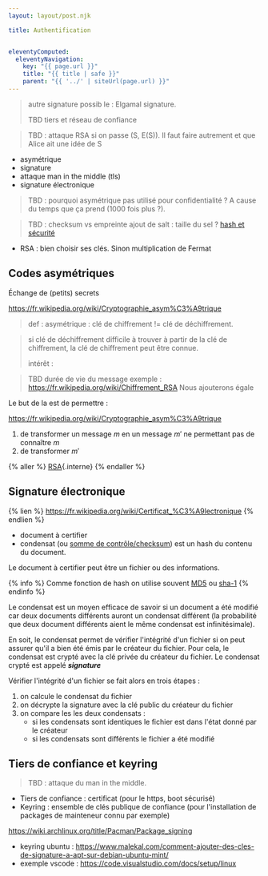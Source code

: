 ```yaml
---
layout: layout/post.njk

title: Authentification


eleventyComputed:
  eleventyNavigation:
    key: "{{ page.url }}"
    title: "{{ title | safe }}"
    parent: "{{ '../' | siteUrl(page.url) }}"
---
```



> autre signature possib le : Elgamal signature.
> 
> TBD tiers et réseau de confiance

> TBD : attaque RSA si on passe (S, E(S)). Il faut faire autrement et que Alice ait une idée de S

- asymétrique
- signature
- attaque man in the middle (tls)
- signature électronique

> TBD : pourquoi asymétrique pas utilisé pour confidentialité ? A cause du temps que ça prend (1000 fois plus ?).

> TBD : checksum vs empreinte
ajout de salt : taille du sel ?
[hash et sécurité](https://www.youtube.com/watch?v=b4b8ktEV4Bg)

- RSA : bien choisir ses clés. Sinon multiplication de Fermat

## Codes asymétriques

Échange de (petits) secrets

<https://fr.wikipedia.org/wiki/Cryptographie_asym%C3%A9trique>

> def : asymétrique : clé de chiffrement != clé de déchiffrement.
> 

> si clé de déchiffrement difficile à trouver à partir de la clé de chiffrement, la clé de chiffrement peut être connue.
>
> intérêt :

> TBD durée de vie du message
> exemple : <https://fr.wikipedia.org/wiki/Chiffrement_RSA>
Nous ajouterons égale

Le but de la  est de permettre :

<https://fr.wikipedia.org/wiki/Cryptographie_asym%C3%A9trique>

1. de transformer un message $m$ en un message $m'$ ne permettant pas de connaître $m$
2. de transformer $m'$

{% aller %}
[RSA](./RSA){.interne}
{% endaller %}

## <span id="signature"></span>Signature électronique

{% lien %}
<https://fr.wikipedia.org/wiki/Certificat_%C3%A9lectronique>
{% endlien %}

- document à certifier
- condensat (ou [somme de contrôle/checksum](https://fr.wikipedia.org/wiki/Somme_de_contr%C3%B4le)) est un hash du contenu du document.

Le document à certifier peut être un fichier ou des informations.

{% info %}
Comme fonction de hash on utilise souvent [MD5](https://fr.wikipedia.org/wiki/MD5) ou [sha-1](https://fr.wikipedia.org/wiki/SHA-1)
{% endinfo %}

Le condensat est un moyen efficace de savoir si un document a été modifié car deux documents différents auront un condensat différent (la probabilité que deux document différents aient le même condensat est infinitésimale).

En soit, le condensat permet de vérifier l'intégrité d'un fichier si on peut assurer qu'il a bien été émis par le créateur du fichier. Pour cela, le condensat est crypté avec la clé privée du créateur du fichier. Le condensat crypté est appelé ***signature***

Vérifier l'intégrité d'un fichier se fait alors en trois étapes :

1. on calcule le condensat du fichier
2. on décrypte la signature avec la clé public du créateur du fichier
3. on compare les les deux condensats :
   - si les condensats sont identiques le fichier est dans l'état donné par le créateur
   - si les condensats sont différents le fichier a été modifié

## Tiers de confiance et keyring

> TBD : attaque du man in the middle.

- Tiers de confiance : certificat (pour le https, boot sécurisé)
- Keyring : ensemble de clés publique de confiance (pour l'installation de packages de mainteneur connu par exemple)

<https://wiki.archlinux.org/title/Pacman/Package_signing>

- keyring ubuntu : <https://www.malekal.com/comment-ajouter-des-cles-de-signature-a-apt-sur-debian-ubuntu-mint/>
- exemple vscode : <https://code.visualstudio.com/docs/setup/linux>
